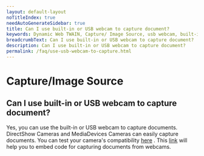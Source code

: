 ```yaml
---
layout: default-layout
noTitleIndex: true
needAutoGenerateSidebar: true
title: Can I use built-in or USB webcam to capture document?
keywords: Dynamic Web TWAIN, Capture/ Image Source, usb webcam, built-in webcam
breadcrumbText: Can I use built-in or USB webcam to capture document?
description: Can I use built-in or USB webcam to capture document?
permalink: /faq/use-usb-webcam-to-capture.html
---
```


# Capture/Image Source

## Can I use built-in or USB webcam to capture document?

Yes, you can use the built-in or USB webcam to capture documents. DirectShow Cameras and MediaDevices Cameras can easily capture documents. You can test your camera's compatibility <a href="{{site.faq}}how-to-test-if-your-camera-is-DirectShow-compliant.html" target="_blank">here</a> . This <a href="{{site.indepth}}features/input.html#capture-from-cameras" target="_blank">link</a> will help you to embed code for capturing documents from webcams.
